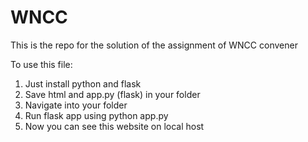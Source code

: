 # WNCC
This is the repo for the solution of the assignment of WNCC convener

To use this file: 
1) Just install python and flask 
2) Save html and app.py (flask) in your folder
3) Navigate into your folder
4) Run flask app using python app.py
5) Now you can see this website on local host
